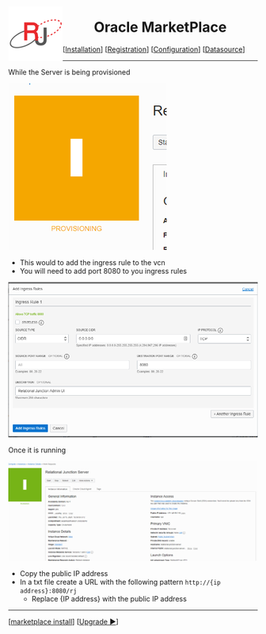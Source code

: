  <a href="http://www.sesamesoftware.com"><img align=left src="../images/RJOrbit110x110.png"></img></a> <h1 align="center"> Oracle MarketPlace </h1>

[[Installation](installguide.md)] [[Registration](RegistrationGuide.md)] [[Configuration](configurationGuide.md)] [[Datasource](DatasourceGuide.md)]

---

While the Server is being provisioned

![provisioning](../images/provisioning.png)

* This would to add the ingress rule to the vcn
* You will need to add port 8080 to you ingress rules

![Ingress Rule](../images/addIngressRule.png)

Once it is running

![running](../images/computinfo.png)

* Copy the public IP address
* In a txt file create a URL with the following pattern `http://{ip address}:8080/rj`
  * Replace {IP address} with the public IP address


---
 [[marketplace install](installWithMarketPlace.md)] [[Upgrade &#9654;](upgrade.md)]
